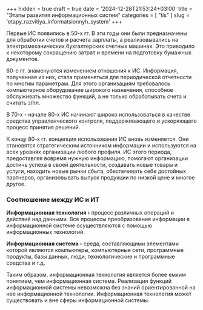 +++
hidden = true
draft = true
date = '2024-12-28T21:53:24+03:00'
title = "Этапы развития информационных систем"
categories = [ "tis" ]
slug = 'etapy_razvitiya_informatsionnyh_system'
+++

Первые ИС появились в 50-х гг. В эти годы они были предназначены для
обработки счетов и расчета зарплаты, а реализовывались на электромеханических
бухгалтерских счетных машинах. Это приводило к некоторому сокращению затрат
и времени на подготовку бумажных документов.

60-е гг. знаменуются изменением отношения к ИС. Информация,
полученная из них, стала применяться для периодической отчетности по многим
параметрам. Для этого организациям требовалось компьютерное оборудование
широкого назначения, способное обслуживать множество функций, а не только
обрабатывать счета и считать з/пл.

В 70-х - начале 80-х ИС начинают широко использоваться в качестве
средства управленческого контроля, поддерживающего и ускоряющего процесс
принятия решений.

К концу 80-х гг. концепция использования ИС вновь изменяется. Они
становятся стратегическим источником информации и используются на всех
уровнях организации любого профиля. ИС этого периода, предоставляя вовремя
нужную информацию, помогают организации достичь успеха в своей
деятельности, создавать новые товары и услуги, находить новые рынки сбыта,
обеспечивать себе достойных партнеров, организовывать выпуск продукции по
низкой цене и многое другое.

### Соотношение между ИС и ИТ

**Информационная технология** &rsaquo; процесс различных операций и действий
над данными. Все процессы преобразования информации в информационной
системе осуществляются с помощью информационных технологий.

**Информационная система** &rsaquo; среда, составляющими элементами которой
являются компьютеры, компьютерные сети, программные продукты, базы данных,
люди, технологические и программные средства и т.д.

Таким образом, информационная технология является более емким
понятием, чем информационная система. Реализация функций информационной
системы невозможна без знаний ориентированной на нее информационной
технологии. Информационная технология может существовать и вне сферы
информационной системы.